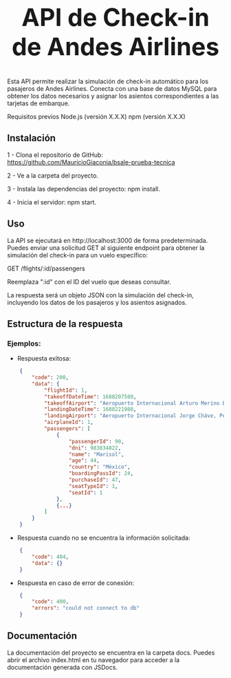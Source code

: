 # **<h1 align="center"> API de Check-in de Andes Airlines</h1>**

Esta API permite realizar la simulación de check-in automático para los pasajeros de Andes Airlines. Conecta con una base de datos MySQL para obtener los datos necesarios y asignar los asientos correspondientes a las tarjetas de embarque.

Requisitos previos
Node.js (versión X.X.X)
npm (versión X.X.X)

## **Instalación**
1 - Clona el repositorio de GitHub: https://github.com/MauricioGiaconia/bsale-prueba-tecnica

2 - Ve a la carpeta del proyecto.

3 - Instala las dependencias del proyecto: npm install.

4 - Inicia el servidor: npm start.

## **Uso**
La API se ejecutará en http://localhost:3000 de forma predeterminada. Puedes enviar una solicitud GET al siguiente endpoint para obtener la simulación del check-in para un vuelo específico:

GET /flights/:id/passengers

Reemplaza ":id" con el ID del vuelo que deseas consultar.

La respuesta será un objeto JSON con la simulación del check-in, incluyendo los datos de los pasajeros y los asientos asignados.


## **Estructura de la respuesta**
### Ejemplos:

* Respuesta exitosa:
```json
    {
        "code": 200,
        "data": {
            "flightId": 1,
            "takeoffDateTime": 1688207580,
            "takeoffAirport": "Aeropuerto Internacional Arturo Merino Benitez, Chile",
            "landingDateTime": 1688221980,
            "landingAirport": "Aeropuerto Internacional Jorge Cháve, Perú",
            "airplaneId": 1,
            "passengers": [
                {
                    "passengerId": 90,
                    "dni": 983834822,
                    "name": "Marisol",
                    "age": 44,
                    "country": "México",
                    "boardingPassId": 24,
                    "purchaseId": 47,
                    "seatTypeId": 1,
                    "seatId": 1
                },
                {...}
            ]
        }
    }
```

* Respuesta cuando no se encuentra la información solicitada:
```json
    {
        "code": 404,
        "data": {}
    }
```

* Respuesta en caso de error de conexión:
```json
    {
        "code": 400,
        "errors": "could not connect to db"
    }
```

## **Documentación**
La documentación del proyecto se encuentra en la carpeta docs. Puedes abrir el archivo index.html en tu navegador para acceder a la documentación generada con JSDocs.